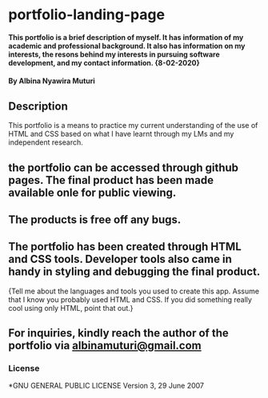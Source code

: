# portfolio-landing-page
#### This portfolio is a brief description of myself. It has information of my academic and professional background. It also has information on my interests, the resons behind my interests in pursuing software development, and my contact information. {8-02-2020}
#### By **Albina Nyawira Muturi**
## Description
This portfolio is a means to practice my current understanding of the use of HTML and CSS based on what I have learnt through my LMs and my independent research.
## the portfolio can be accessed through github pages. The final product has been made available onle for public viewing.
## The products is free off any bugs.
## The portfolio has been created through HTML and CSS tools. Developer tools also came in handy in styling and debugging the final product.
{Tell me about the languages and tools you used to create this app. Assume that I know you probably used HTML and CSS. If you did something really cool using only HTML, point that out.}
## For inquiries, kindly reach the author of the portfolio via albinamuturi@gmail.com
### License
*GNU GENERAL PUBLIC LICENSE
                   Version 3, 29 June 2007
